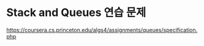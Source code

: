 # Stack and Queues 연습 문제
https://coursera.cs.princeton.edu/algs4/assignments/queues/specification.php